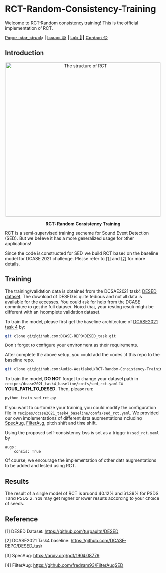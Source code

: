 # RCT-Random-Consistency-Training

Welcome to RCT-Random consistency training! This is the official implementation of RCT.

[Paper :star_struck](https://arxiv.org/abs/2110.11144): **|** [Issues :sweat_smile:](https://github.com/Audio-WestlakeU/RCT-Random-Consistency-Training/issues)
 **|** [Lab :hear_no_evil:](https://github.com/Audio-WestlakeU) **|** [Contact :kissing_heart:](sao_year@126.com)

## Introduction

<div  align="center">    
<image src="/imgs/rct_structure.PNG"  width="500" alt="The structure of RCT" />

**RCT: Random Consistency Training**
</div>

RCT is a semi-supervised training secheme for Sound Event Detection (SED). But we believe it has a more generalized
usage for other applications!

Since the code is constructed for SED, we build RCT based on the baseline model for DCASE 2021 challenge. Please refer
to [[1]](https://http://arxiv.org/abs/2110.11144) and [[2]](https://github.com/DCASE-REPO/DESED_task) for more details. 

## Training

The training/validation data is obtained from the DCSAE2021 task4 [DESED dataset](https://github.com/turpaultn/DESED).
The download of DESED is quite tedious and not all data is available for the accesses. You could ask for help from the DCASE committee to get the full dataset. Noted that, your testing result might be different with an incomplete validation dataset.

To train the model, please first get the baseline architecture of [DCASE2021 task 4](https://github.com/DCASE-REPO/DESED_task)
by:
```bash
git clone git@github.com:DCASE-REPO/DESED_task.git
```
Don't forget to configure your environment as their requirements.

After complete the above setup, you could add the codes of this repo to the baseline repo.

```bash
git clone git@github.com:Audio-WestlakeU/RCT-Random-Consistency-Training.git
```

To train the model, **DO NOT** forget to change your dataset path in `recipes/dcase2021_task4_baseline/confs/sed_rct.yaml`
to **YOUR_PATH_TO_DESED**. Then, please run:
```bash
python train_sed_rct.py
```

If you want to customize your training, you could modify the configuration file in 
`recipes/dcase2021_task4_baseline/confs/sed_rct.yaml`. We provided our own implementations of different data augmentations including
[SpecAug](https://arxiv.org/pdf/1904.08779.pdf?source=post_page---------------------------), 
[FilterAug](https://github.com/frednam93/FilterAugSED), pitch shift and time shift.

Using the proposed self-consistency loss is set as a trigger in `sed_rct.yaml` by
```angular2html
augs:    
    consis: True 
```

Of course, we encourage the implementation of other data augmentations to be added and tested using RCT.

## Results
The result of a single model of RCT is aruond 40.12% and 61.39% for PSDS 1 and PSDS 2.
You may get higher or lower results according to your choice of seeds.

## Reference
[1] DESED Dataset: https://github.com/turpaultn/DESED

[2] DCASE2021 Task4 baseline: https://github.com/DCASE-REPO/DESED_task

[3] SpecAug: https://arxiv.org/pdf/1904.08779

[4] FilterAug: https://github.com/frednam93/FilterAugSED
